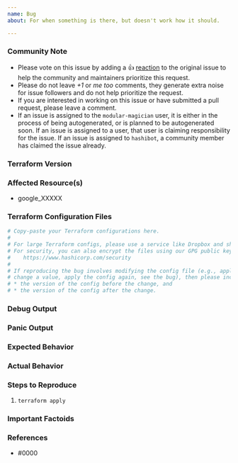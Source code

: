 ```yaml
---
name: Bug
about: For when something is there, but doesn't work how it should.

---
```


<!--- Please leave this line, it helps our automation: [issue-type:bug-report] --->
<!--- Please keep this note for the community --->

### Community Note

* Please vote on this issue by adding a 👍 [reaction](https://blog.github.com/2016-03-10-add-reactions-to-pull-requests-issues-and-comments/) to the original issue to help the community and maintainers prioritize this request.
* Please do not leave _+1_ or _me too_ comments, they generate extra noise for issue followers and do not help prioritize the request.
* If you are interested in working on this issue or have submitted a pull request, please leave a comment.
* If an issue is assigned to the `modular-magician` user, it is either in the process of being autogenerated, or is planned to be autogenerated soon. If an issue is assigned to a user, that user is claiming responsibility for the issue. If an issue is assigned to `hashibot`, a community member has claimed the issue already.

<!--- Thank you for keeping this note for the community --->

### Terraform Version

<!--- Please run `terraform -v` to show the Terraform core version and provider version(s). If you are not running the latest version of Terraform or the provider, please upgrade because your issue may have already been fixed. [Terraform documentation on provider versioning](https://www.terraform.io/docs/configuration/providers.html#provider-versions). --->

### Affected Resource(s)

<!--- Please list the affected resources and data sources. --->

* google_XXXXX

### Terraform Configuration Files

<!--- Information about code formatting: https://help.github.com/articles/basic-writing-and-formatting-syntax/#quoting-code --->

```tf
# Copy-paste your Terraform configurations here.
#
# For large Terraform configs, please use a service like Dropbox and share a link to the ZIP file.
# For security, you can also encrypt the files using our GPG public key:
#    https://www.hashicorp.com/security
#
# If reproducing the bug involves modifying the config file (e.g., apply a config,
# change a value, apply the config again, see the bug), then please include both:
# * the version of the config before the change, and
# * the version of the config after the change.
```

### Debug Output

<!---
Please provide a link to a GitHub Gist containing the complete debug output. Please do NOT paste the debug output in the issue; just paste a link to the Gist.

To obtain the debug output, run `terraform apply` with the environment variable `TF_LOG=DEBUG`. See the [Terraform documentation on debugging](https://www.terraform.io/docs/internals/debugging.html) for more information.
--->

### Panic Output

<!--- If Terraform produced a panic, please provide a link to a GitHub Gist containing the output of the `crash.log`. --->

### Expected Behavior

<!--- What should have happened? --->

### Actual Behavior

<!--- What actually happened? --->

### Steps to Reproduce

<!--- Please list the steps required to reproduce the issue. --->

1. `terraform apply`

### Important Factoids

<!--- Are there anything atypical about your accounts that we should know? For example: authenticating as a user instead of a service account? --->

### References

<!---
Information about referencing Github Issues: https://help.github.com/articles/basic-writing-and-formatting-syntax/#referencing-issues-and-pull-requests

Are there any other GitHub issues (open or closed) or pull requests that should be linked here? Vendor documentation? For example:
--->

* #0000
